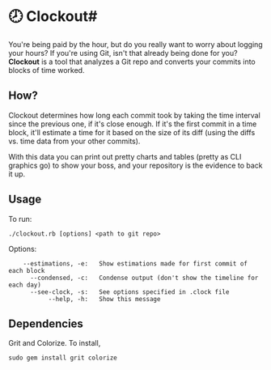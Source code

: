 # :clock8: Clockout#

You're being paid by the hour, but do you really want to worry about logging your hours? If you're using Git, isn't that already being done for you? **Clockout** is a tool that analyzes a Git repo and converts your commits into blocks of time worked.

How?
--------

Clockout determines how long each commit took by taking the time interval since the previous one, if it's close enough. If it's the first commit in a time block, it'll estimate a time for it based on the size of its diff (using the diffs vs. time data from your other commits).

With this data you can print out pretty charts and tables (pretty as CLI graphics go) to show your boss, and your repository is the evidence to back it up.

Usage
--------

To run:


```
./clockout.rb [options] <path to git repo>
```

Options:

```
    --estimations, -e:   Show estimations made for first commit of each block
      --condensed, -c:   Condense output (don't show the timeline for each day)
      --see-clock, -s:   See options specified in .clock file
           --help, -h:   Show this message
```

Dependencies
--------

Grit and Colorize. To install,

```
sudo gem install grit colorize
```